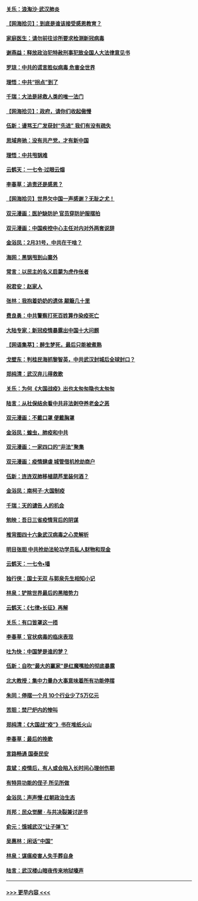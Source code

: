 #### [关乐：浪淘沙·武汉肺炎](../pages/nsc993/n11931792.md?t=03121002) 
#### [【网海拾贝】：到底是谁该接受感恩教育？](../pages/nsc993/n11931552.md?t=03121002) 
#### [家庭医生：请勿前往诊所要求检测新冠病毒](../pages/nsc993/n11929190.md?t=03121002) 
#### [谢燕益：释放政治犯特赦刑事犯致全国人大法律意见书](../pages/nsc993/n11928978.md?t=03121002) 
#### [罗琼：中共的谎言胜似病毒 危害全世界](../pages/nsc993/n11922636.md?t=03121002) 
#### [理悟：中共“拐点”到了](../pages/nsc993/n11928496.md?t=03121002) 
#### [千瑞：大法是拯救人类的唯一法门](../pages/nsc993/n11927637.md?t=03121002) 
#### [【网海拾贝】：政府，请你们收起傲慢](../pages/nsc993/n11926932.md?t=03121002) 
#### [伍新：谩骂王广发获封“先进” 我们有没有疏失](../pages/nsc993/n11926101.md?t=03121002) 
#### [思域奔驰：没有共产党，才有新中国](../pages/nsc993/n11926058.md?t=03121002) 
#### [理悟：中共甩锅难](../pages/nsc993/n11925355.md?t=03121002) 
#### [云鹤天：一七令·过眼云烟](../pages/nsc993/n11925284.md?t=03121002) 
#### [李春草：追责还是感恩？](../pages/nsc993/n11925274.md?t=03121002) 
#### [【网海拾贝】世界欠中国一声感谢？无耻之尤！](../pages/nsc993/n11925239.md?t=03121002) 
#### [双元漫画：医护缺防护 官员穿防护服摆拍](../pages/nsc993/n11923899.md?t=03121002) 
#### [双元漫画：中国疾控中心主任对内对外两套说辞](../pages/nsc993/n11921994.md?t=03121002) 
#### [金浴凤：2月31号，中共在干啥？](../pages/nsc993/n11922706.md?t=03121002) 
#### [海网：黑锅甩到山寨外](../pages/nsc993/n11922688.md?t=03121002) 
#### [常言：以民主的名义启蒙为虎作伥者](../pages/nsc993/n11922217.md?t=03121002) 
#### [祝君安：赵家人](../pages/nsc993/n11922209.md?t=03121002) 
#### [张林：我抱着奶奶的遗体 颠簸几十里](../pages/nsc993/n11920945.md?t=03121002) 
#### [费良勇：中共警察打死百姓算作染疫死亡](../pages/nsc993/n11919264.md?t=03121002) 
#### [大陆专家：新冠疫情暴露出中国十大问题](../pages/nsc993/n11919187.md?t=03121002) 
#### [【网语集萃】：醉生梦死，最后只能被煮熟](../pages/nsc993/n11918994.md?t=03121002) 
#### [戈壁东：判桂民海抓黎智英，中共武汉封城后全球封口？](../pages/nsc993/n11917982.md?t=03121002) 
#### [郑纯清：武汉弃儿得救歌](../pages/nsc993/n11917881.md?t=03121002) 
#### [关乐：为何《大国战疫》出也太匆匆隐也太匆匆](../pages/nsc993/n11917792.md?t=03121002) 
#### [陆言：从社保结余看中共非法剥夺养老金之恶](../pages/nsc993/n11917084.md?t=03121002) 
#### [双元漫画：不戴口罩 便戴胸罩](../pages/nsc993/n11916447.md?t=03121002) 
#### [金浴凤：蝗虫，肺疫和中共](../pages/nsc993/n11916904.md?t=03121002) 
#### [双元漫画：一家四口的“非法”聚集](../pages/nsc993/n11916378.md?t=03121002) 
#### [双元漫画：疫情肆虐 城管借机抢劫商户](../pages/nsc993/n11916310.md?t=03121002) 
#### [伍新：连连双肺移植葫芦里装何酒？](../pages/nsc993/n11913667.md?t=03121002) 
#### [金浴凤：南柯子·大国制疫](../pages/nsc993/n11913657.md?t=03121002) 
#### [千瑞：天的谴告  人的机会](../pages/nsc993/n11913309.md?t=03121002) 
#### [勉映：吾日三省疫情背后的阴谋](../pages/nsc993/n11913079.md?t=03121002) 
#### [推背图四十六象武汉病毒之心灵解析](../pages/nsc993/n11911761.md?t=03121002) 
#### [明目张胆 中共抢劫法轮功学员私人财物和现金](../pages/nsc993/n11910262.md?t=03121002) 
#### [云鹤天：一七令▪墙](../pages/nsc993/n11910627.md?t=03121002) 
#### [独行侠：国士无双 与郭泉先生相知小记](../pages/nsc993/n11910613.md?t=03121002) 
#### [林泉：铲除世界最后的黑暗势力](../pages/nsc993/n11909320.md?t=03121002) 
#### [云鹤天：《七律▪长征》再解](../pages/nsc993/n11909327.md?t=03121002) 
#### [关乐：有口皆罩这一捂](../pages/nsc993/n11908393.md?t=03121002) 
#### [李春草：官状病毒的临床表现](../pages/nsc993/n11908339.md?t=03121002) 
#### [吐为快：中国梦是谁的梦？](../pages/nsc993/n11906564.md?t=03121002) 
#### [伍新：自吹“最大的赢家”是红魔嘴脸的彻底暴露](../pages/nsc993/n11906407.md?t=03121002) 
#### [北大教授：集中力量办大事意味着所有功能停摆](../pages/nsc993/n11904800.md?t=03121002) 
#### [朱同：停摆一个月 10个行业少了5万亿元](../pages/nsc993/n11904498.md?t=03121002) 
#### [苦胆：焚尸炉内的惨叫](../pages/nsc993/n11904479.md?t=03121002) 
#### [郑纯清：《大国战“疫”》书在堆纸火山](../pages/nsc993/n11904450.md?t=03121002) 
#### [李春草：最后的挽歌](../pages/nsc993/n11904441.md?t=03121002) 
#### [言路畅通 国泰民安](../pages/nsc993/n11904222.md?t=03121002) 
#### [袁斌：疫情后，有人或会陷入长时间心理创伤期](../pages/nsc993/n11901514.md?t=03121002) 
#### [有特异功能的侄子 所见所做](../pages/nsc993/n11901154.md?t=03121002) 
#### [金浴凤：声声慢‧红朝政治生态](../pages/nsc993/n11899553.md?t=03121002) 
#### [肖邦：民众觉醒 · 与共决裂兼讨逆书](../pages/nsc993/n11898435.md?t=03121002) 
#### [俞元：饿城武汉“让子弹飞”](../pages/nsc993/n11898344.md?t=03121002) 
#### [吴惠林：闲话“中国”](../pages/nsc993/n11898182.md?t=03121002) 
#### [林泉：谋瘟疫害人失手葬自身](../pages/nsc993/n11897892.md?t=03121002) 
#### [陆言：武汉楼山暗夜传来地狱嚎声](../pages/nsc993/n11897033.md?t=03121002) 

----
#### [ >>> 更早内容 <<< ](../indexes/nsc993-earlier.md)
